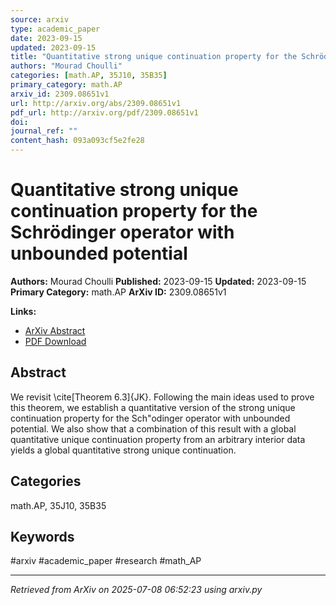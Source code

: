 ```yaml
---
source: arxiv
type: academic_paper
date: 2023-09-15
updated: 2023-09-15
title: "Quantitative strong unique continuation property for the Schrödinger operator with unbounded potential"
authors: "Mourad Choulli"
categories: [math.AP, 35J10, 35B35]
primary_category: math.AP
arxiv_id: 2309.08651v1
url: http://arxiv.org/abs/2309.08651v1
pdf_url: http://arxiv.org/pdf/2309.08651v1
doi:
journal_ref: ""
content_hash: 093a093cf5e2fe28
---
```


# Quantitative strong unique continuation property for the Schrödinger operator with unbounded potential

**Authors:** Mourad Choulli
**Published:** 2023-09-15
**Updated:** 2023-09-15
**Primary Category:** math.AP
**ArXiv ID:** 2309.08651v1

**Links:**
- [ArXiv Abstract](http://arxiv.org/abs/2309.08651v1)
- [PDF Download](http://arxiv.org/pdf/2309.08651v1)


## Abstract

We revisit \cite[Theorem 6.3]{JK}. Following the main ideas used to prove
this theorem, we establish a quantitative version of the strong unique
continuation property for the Sch\"odinger operator with unbounded potential.
We also show that a combination of this result with a global quantitative
unique continuation property from an arbitrary interior data yields a global
quantitative strong unique continuation.

## Categories

math.AP, 35J10, 35B35





## Keywords

#arxiv #academic_paper #research #math_AP

---
*Retrieved from ArXiv on 2025-07-08 06:52:23 using arxiv.py*
